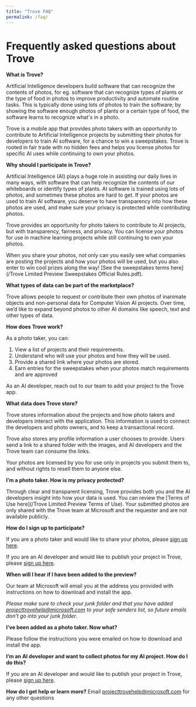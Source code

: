 ```yaml
---
title: "Trove FAQ"
permalink: /faq/
---
```


# Frequently asked questions about Trove

**What is Trove?**

Artificial Intelligence developers build software that can recognize the contents of photos, for eg. software that can recognize types of plants or the type of food in photos to improve productivity and automate routine tasks. This is typically done using lots of photos to train the software; by showing the software enough photos of plants or a certain type of food, the software learns to recognize what's in a photo.

Trove is a mobile app that provides photo takers with an opportunity to contribute to Artificial Intelligence projects by submitting their photos for developers to train AI software, for a chance to win a sweepstakes. Trove is rooted in fair trade with no hidden fees and helps you license photos for specific AI uses while continuing to own your photos.

**Why should I participate in Trove?**

Artificial Intelligence (AI) plays a huge role in assisting our daily lives in many ways, with software that can help recognize the contents of our whiteboards or identify types of plants. AI software is trained using lots of photos, and sometimes these photos are hard to get. If your photos are used to train AI software, you deserve to have transparency into how these photos are used, and make sure your privacy is protected while contributing photos.

Trove provides an opportunity for photo takers to contribute to AI projects, but with transparency, fairness, and privacy. You can license your photos for use in machine learning projects while still continuing to own your photos.

When you share your photos, not only can you easily see what companies are posting the projects and how your photos will be used, but you also enter to win cool prizes along the way! [See the sweepstakes terms here](/Trove Limited Preview Sweepstakes Official Rules.pdf). 

**What types of data can be part of the marketplace?**

Trove allows people to request or contribute their own photos of inanimate objects and non-personal data for Computer Vision AI projects. Over time, we’d like to expand beyond photos to other AI domains like speech, text and other types of data. 


**How does Trove work?**

As a photo taker, you can:

1.	View a list of projects and their requirements.
2.	Understand who will use your photos and how they will be used.
3.	Provide a shared link where your photos are stored.
4.	Earn entries for the sweepstakes when your photos match requirements and are approved

As an AI developer, reach out to our team to add your project to the Trove app.

**What data does Trove store?**

Trove stores information about the projects and how photo takers and developers interact with the application. This information is used to connect the developers and photo owners, and to keep a transactional record. 

Trove also stores any profile information a user chooses to provide. Users send a link to a shared folder with the images, and AI developers and the Trove team can consume the links.

Your photos are licensed by you for use only in projects you submit them to, and without rights to resell them to anyone else.

**I’m a photo taker. How is my privacy protected?**

Through clear and transparent licensing, Trove provides both you and the AI developers insight into how your data is used. You can review the [Terms of Use here](/Trove Limited Preview Terms of Use). Your submitted photos are only shared with the Trove team at Microsoft and the requester and are not available publicly.

**How do I sign up to participate?**

If you are a photo taker and would like to share your photos, please [sign up here](https://aka.ms/trytrove). 

If you are an AI developer and would like to publish your project in Trove, please [sign up here](https://aka.ms/troveaddproject). 

**When will I hear if I have been added to the preview?**

Our team at Microsoft will email you at the address you provided with instructions on how to download and install the app. 

*Please make sure to check your junk folder and that you have added [projecttrovehelp@microsoft.com](mailto:projecttrovehelp@microsoft.com) to your safe senders list, so future emails don’t go into your junk folder.*

**I’ve been added as a photo taker. Now what?** 

Please follow the instructions you were emailed on how to download and install the app. 

**I’m an AI developer and want to collect photos for my AI project. How do I do this?**

If you are an AI developer and would like to publish your project in Trove, please [sign up here](https://aka.ms/troveaddproject). 


**How do I get help or learn more?**
Email  [projecttrovehelp@microsoft.com](mailto:projecttrovehelp@microsoft.com) for any other questions
